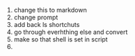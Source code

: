 1. change this to markdown
2. change prompt
3. add back ls shortchuts
4. go through everhthing else and convert
5. make so that shell is set in script
6. 




